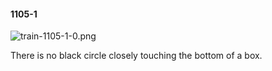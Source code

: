 #### 1105-1
![train-1105-1-0.png](https://github.com/lil-lab/nlvr/raw/master/nlvr/train/images/69/train-1105-1-0.png "train-1105-1-0.png")

There is no black circle closely touching the bottom of a box.